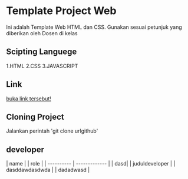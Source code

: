 # Template Project Web
Ini adalah Template Web HTML dan CSS. Gunakan sesuai petunjuk yang diberikan oleh Dosen di kelas

## Scipting Languege
1.HTML
2.CSS 
3.JAVASCRIPT

## Link
[buka link tersebut!](https://github.com/Web-Programming/web-dinamis-paw1-justmenour/)

## Cloning Project
Jalankan perintah 'git clone urlgithub'

## developer
| name | | role |
| ---------- | ------------- |
| dasd| | juduldeveloper |
| dasddawdasdwda | | dadadwasd |

